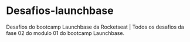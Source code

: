 # Desafios-launchbase
Desafios do bootcamp Launchbase da Rocketseat |
Todos os desafios da fase 02 do modulo 01 do bootcamp Launchbase.
